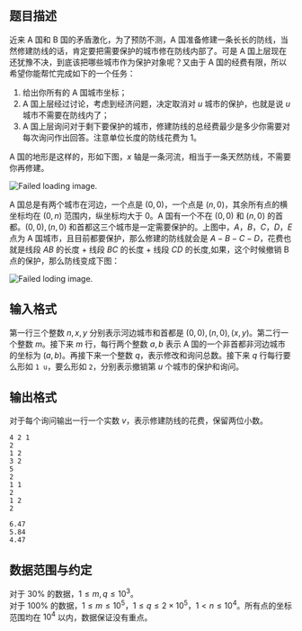 ## 题目描述
近来 A 国和 B 国的矛盾激化，为了预防不测，A 国准备修建一条长长的防线，当然修建防线的话，肯定要把需要保护的城市修在防线内部了。可是 A 国上层现在还犹豫不决，到底该把哪些城市作为保护对象呢？又由于 A 国的经费有限，所以希望你能帮忙完成如下的一个任务：
1. 给出你所有的 A 国城市坐标；
2. A 国上层经过讨论，考虑到经济问题，决定取消对 $u$ 城市的保护，也就是说 $u$ 城市不需要在防线内了；
3. A 国上层询问对于剩下要保护的城市，修建防线的总经费最少是多少你需要对每次询问作出回答。注意单位长度的防线花费为 $1$。

A 国的地形是这样的，形如下图，$x$ 轴是一条河流，相当于一条天然防线，不需要你再修建。

![Failed loading image.](file://IMAGE_0.gif)

A 国总是有两个城市在河边，一个点是 $(0,0)$，一个点是 $(n,0)$，其余所有点的横坐标均在 $(0,n)$ 范围内，纵坐标均大于 $0$。A 国有一个不在 $(0,0)$ 和 $(n,0)$ 的首都。$(0,0),(n,0)$ 和首都这三个城市是一定需要保护的。上图中，$A$，$B$，$C$，$D$，$E$ 点为 A 国城市，且目前都要保护，那么修建的防线就会是 $A-B-C-D$，花费也就是线段 $AB$ 的长度 $+$ 线段 $BC$ 的长度 $+$ 线段 $CD$ 的长度,如果，这个时候撤销 B 点的保护，那么防线变成下图：

![Failed loding image.](file://IMAGE_1.gif)

## 输入格式
第一行三个整数 $n,x,y$ 分别表示河边城市和首都是 $(0,0),(n,0),(x,y)$。第二行一个整数 $m$。接下来 $m$ 行，每行两个整数 $a,b$ 表示 A 国的一个非首都非河边城市的坐标为 $(a,b)$。再接下来一个整数 $q$，表示修改和询问总数。接下来 $q$ 行每行要么形如 `1 u`，要么形如 `2`，分别表示撤销第 $u$ 个城市的保护和询问。

## 输出格式
对于每个询问输出一行一个实数 $v$，表示修建防线的花费，保留两位小数。

```input1
4 2 1
2
1 2
3 2
5
2
1 1
2
1 2
2
```
```output1
6.47
5.84
4.47
```
## 数据范围与约定
对于 $30\%$ 的数据，$1\le m,q \le 10^3$。  
对于 $100\%$ 的数据，$1\le m \le 10^5$，$1\le q \le 2 \times 10^5$，$1 < n \le 10^4$。所有点的坐标范围均在 $10^4$ 以内，数据保证没有重点。